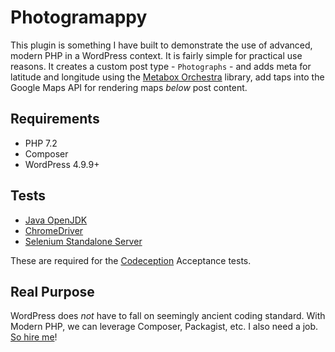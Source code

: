 # Photogramappy

This plugin is something I have built to demonstrate the use of advanced, modern PHP in a WordPress context. It is fairly simple for practical use reasons. It creates a custom post type - `Photographs` - and adds meta for latitude and longitude using the <a href="https://packagist.org/packages/inpsyde/metabox-orchestra">Metabox Orchestra</a> library, add taps into the Google Maps API for rendering maps _below_ post content.

## Requirements
- PHP 7.2
- Composer
- WordPress 4.9.9+

## Tests
- <a href="https://jdk.java.net/11/">Java OpenJDK</a>
- <a href="https://chromedriver.storage.googleapis.com/index.html?path=2.45/">ChromeDriver</a>
- <a href="https://docs.seleniumhq.org/download/">Selenium Standalone Server</a>

These are required for the <a href="https://codeception.com/">Codeception</a> Acceptance tests.

## Real Purpose
WordPress does _not_ have to fall on seemingly ancient coding standard. With Modern PHP, we can leverage Composer, Packagist, etc. I also need a job. <a href="http://www.technosailor.com/wp-content/abrazell-resume.pdf">So hire me</a>!
